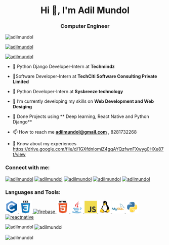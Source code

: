 <h1 align="center">Hi 👋, I'm Adil Mundol</h1>
<h3 align="center">Computer Engineer</h3>

<p align="left"> <img src="https://komarev.com/ghpvc/?username=adilmundol&label=Profile%20views&color=0e75b6&style=flat" alt="adilmundol" /> </p>

<p align="left"> <a href="https://github.com/ryo-ma/github-profile-trophy"><img src="https://github-profile-trophy.vercel.app/?username=adilmundol" alt="adilmundol" /></a> </p>

<p align="left"> <a href="https://twitter.com/adilmundol" target="blank"><img src="https://img.shields.io/twitter/follow/adilmundol?logo=twitter&style=for-the-badge" alt="adilmundol" /></a> </p>

- 🤝 Python Django Developer-Intern at **Techmindz**

- 🤝Software Developer-Intern at **TechCiti Software Consulting Private Limited**

- 🤝 Python Developer-Intern at **Sysbreeze technology**

 - 🌱 I’m currently developing my skills on **Web Development and Web Desiging**
   
- 🔭 Done Projects using ** Deep learning, React Native and Python Django**

- 📫 How to reach me **adilmundol@gmail.com** , 8281732268 

- 📄 Know about my experiences https://drive.google.com/file/d/1GXfdnIomiZ4gqAYQzfwnFXwyg0HXe87t/view

<h3 align="left">Connect with me:</h3>
<p align="left">
<a href="https://twitter.com/adilmundol" target="blank"><img align="center" src="https://raw.githubusercontent.com/rahuldkjain/github-profile-readme-generator/master/src/images/icons/Social/twitter.svg" alt="adilmundol" height="30" width="40" /></a>
<a href="https://linkedin.com/in/adilmundol" target="blank"><img align="center" src="https://raw.githubusercontent.com/rahuldkjain/github-profile-readme-generator/master/src/images/icons/Social/linked-in-alt.svg" alt="adilmundol" height="30" width="40" /></a>
<a href="https://fb.com/adilmundol" target="blank"><img align="center" src="https://raw.githubusercontent.com/rahuldkjain/github-profile-readme-generator/master/src/images/icons/Social/facebook.svg" alt="adilmundol" height="30" width="40" /></a>
<a href="https://instagram.com/adilmundol" target="blank"><img align="center" src="https://raw.githubusercontent.com/rahuldkjain/github-profile-readme-generator/master/src/images/icons/Social/instagram.svg" alt="adilmundol" height="30" width="40" /></a>
<a href="https://www.youtube.com/c/adilmundol" target="blank"><img align="center" src="https://raw.githubusercontent.com/rahuldkjain/github-profile-readme-generator/master/src/images/icons/Social/youtube.svg" alt="adilmundol" height="30" width="40" /></a>
</p>

<h3 align="left">Languages and Tools:</h3>
<p align="left"> <a href="https://www.cprogramming.com/" target="_blank" rel="noreferrer"> <img src="https://raw.githubusercontent.com/devicons/devicon/master/icons/c/c-original.svg" alt="c" width="40" height="40"/> </a> <a href="https://www.w3schools.com/css/" target="_blank" rel="noreferrer"> <img src="https://raw.githubusercontent.com/devicons/devicon/master/icons/css3/css3-original-wordmark.svg" alt="css3" width="40" height="40"/> </a> <a href="https://firebase.google.com/" target="_blank" rel="noreferrer"> <img src="https://www.vectorlogo.zone/logos/firebase/firebase-icon.svg" alt="firebase" width="40" height="40"/> </a> <a href="https://www.w3.org/html/" target="_blank" rel="noreferrer"> <img src="https://raw.githubusercontent.com/devicons/devicon/master/icons/html5/html5-original-wordmark.svg" alt="html5" width="40" height="40"/> </a> <a href="https://www.java.com" target="_blank" rel="noreferrer"> <img src="https://raw.githubusercontent.com/devicons/devicon/master/icons/java/java-original.svg" alt="java" width="40" height="40"/> </a> <a href="https://developer.mozilla.org/en-US/docs/Web/JavaScript" target="_blank" rel="noreferrer"> <img src="https://raw.githubusercontent.com/devicons/devicon/master/icons/javascript/javascript-original.svg" alt="javascript" width="40" height="40"/> </a> <a href="https://www.linux.org/" target="_blank" rel="noreferrer"> <img src="https://raw.githubusercontent.com/devicons/devicon/master/icons/linux/linux-original.svg" alt="linux" width="40" height="40"/> </a> <a href="https://www.mysql.com/" target="_blank" rel="noreferrer"> <img src="https://raw.githubusercontent.com/devicons/devicon/master/icons/mysql/mysql-original-wordmark.svg" alt="mysql" width="40" height="40"/> </a> <a href="https://www.python.org" target="_blank" rel="noreferrer"> <img src="https://raw.githubusercontent.com/devicons/devicon/master/icons/python/python-original.svg" alt="python" width="40" height="40"/> </a> <a href="https://reactnative.dev/" target="_blank" rel="noreferrer"> <img src="https://reactnative.dev/img/header_logo.svg" alt="reactnative" width="40" height="40"/> </a> </p>

<p><img align="left" src="https://github-readme-stats.vercel.app/api/top-langs?username=adilmundol&show_icons=true&locale=en&layout=compact" alt="adilmundol" /></p>

<p>&nbsp;<img align="center" src="https://github-readme-stats.vercel.app/api?username=adilmundol&show_icons=true&locale=en" alt="adilmundol" /></p>

<p><img align="center" src="https://github-readme-streak-stats.herokuapp.com/?user=adilmundol&" alt="adilmundol" /></p>
